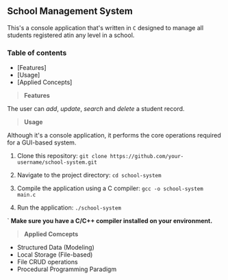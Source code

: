 ## School Management System

This's a console application that's written in `C` designed to manage all students registered atin any level in a school.

### Table of contents
- [Features]
- [Usage]
- [Applied Concepts]

>**Features**

The user can *add*, *update*, *search* and *delete* a student record.

>**Usage**

Although it's a console application, it performs the core operations required for a GUI-based system.

1. Clone this repository:
`git clone https://github.com/your-username/school-system.git`

2. Navigate to the project directory:
`cd school-system`

3. Compile the application using a C compiler:
`gcc -o school-system main.c`

4. Run the application:
`./school-system`

`
**Make sure you have a C/C++ compiler installed on your environment.**


>**Applied Comcepts**

- Structured Data (Modeling)
- Local Storage (File-based)
- File CRUD operations
- Procedural Programming Paradigm
